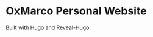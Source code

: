 # OxMarco Personal Website
Built with [Hugo](https://gohugo.io/) and [Reveal-Hugo](https://github.com/dzello/reveal-hugo).
